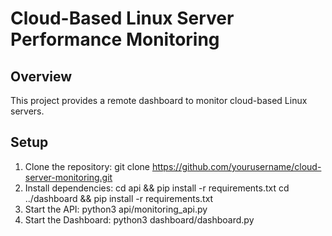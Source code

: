 ﻿# Cloud-Based Linux Server Performance Monitoring

## Overview
This project provides a remote dashboard to monitor cloud-based Linux servers.

## Setup
1. Clone the repository:
git clone https://github.com/yourusername/cloud-server-monitoring.git
2. Install dependencies:
cd api && pip install -r requirements.txt cd ../dashboard && pip install -r requirements.txt
3. Start the API:
python3 api/monitoring_api.py
4. Start the Dashboard:
python3 dashboard/dashboard.py
